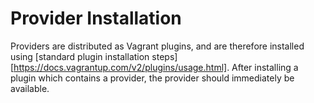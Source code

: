 
# Provider Installation

Providers are distributed as Vagrant plugins, and are therefore installed using [standard plugin installation steps][https://docs.vagrantup.com/v2/plugins/usage.html]. After installing a plugin which contains a provider, the provider should immediately be available.
